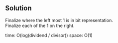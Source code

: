 ## Solution
Finalize where the left most 1 is in bit representation.<br>
Finalize each of the 1 on the right.<br>

time: O(log(dividend / divisor))
space: O(1)
